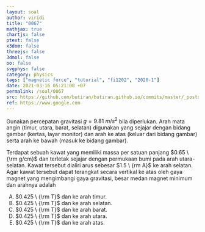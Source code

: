 ```yaml
---
layout: soal
author: viridi
title: "0067"
mathjax: true
chartjs: false
ptext: false
x3dom: false
threejs: false
3dmol: false
oo: false
svgphys: false
category: physics
tags: ["magnetic force", "tutorial", "fi1202", "2020-1"]
date: 2021-03-16 05:21:00 +07
permalink: /soal/0067
src: https://github.com/butiran/butiran.github.io/commits/master/_posts/soal/04/2021-03-16-magnetic-force-7.md
ref: https://www.google.com
---
```

Gunakan percepatan gravitasi $g = 9.81 \ {m/s^2}$ bila diperlukan. Arah mata angin (timur, utara, barat, selatan) digunakan yang sejajar dengan bidang gambar (kertas, layar monitor) dan arah ke atas (keluar dari bidang gambar) serta arah ke bawah (masuk ke bidang gambar).

Terdapat sebuah kawat yang memiliki massa per satuan panjang $0.65 \ {\rm g/cm}$ dan terletak sejajar dengan permukaan bumi pada arah utara-selatan. Kawat tersebut dialiri arus sebesar $1.5 \ \{rm A}$ ke arah selatan. Agar kawat tersebut dapat terangkat secara vertikal ke atas oleh gaya magnet yang mengimbangi gaya gravitasi, besar medan magnet minimum dan arahnya adalah

<ol type="A">
<li>$0.425 \ {\rm T}$ dan ke arah timur.
<li>$0.425 \ {\rm T}$ dan ke arah selatan.
<li>$0.425 \ {\rm T}$ dan ke arah barat.
<li>$0.425 \ {\rm T}$ dan ke arah utara.
<li>$0.425 \ {\rm T}$ dan ke arah atas.
